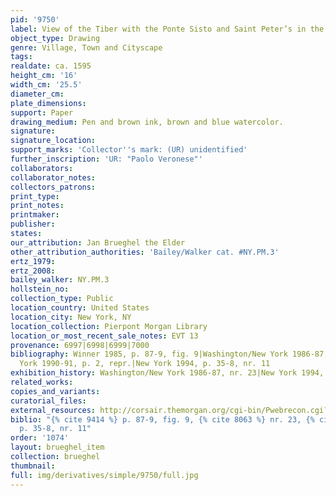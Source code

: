 ```yaml
---
pid: '9750'
label: View of the Tiber with the Ponte Sisto and Saint Peter’s in the Distance
object_type: Drawing
genre: Village, Town and Cityscape
tags: 
realdate: ca. 1595
height_cm: '16'
width_cm: '25.5'
diameter_cm: 
plate_dimensions: 
support: Paper
drawing_medium: Pen and brown ink, brown and blue watercolor.
signature: 
signature_location: 
support_marks: 'Collector''s mark: (UR) unidentified'
further_inscription: 'UR: "Paolo Veronese"'
collaborators: 
collaborator_notes: 
collectors_patrons: 
print_type: 
print_notes: 
printmaker: 
publisher: 
states: 
our_attribution: Jan Brueghel the Elder
other_attribution_authorities: 'Bailey/Walker cat. #NY.PM.3'
ertz_1979: 
ertz_2008: 
bailey_walker: NY.PM.3
hollstein_no: 
collection_type: Public
location_country: United States
location_city: New York, NY
location_collection: Pierpont Morgan Library
location_or_most_recent_sale_notes: EVT 13
provenance: 6997|6998|6999|7000
bibliography: Winner 1985, p. 87-9, fig. 9|Washington/New York 1986-87, nr. 23|New
  York 1990-91, p. 2, repr.|New York 1994, p. 35-8, nr. 11
exhibition_history: Washington/New York 1986-87, nr. 23|New York 1994, nr. 11
related_works: 
copies_and_variants: 
curatorial_files: 
external_resources: http://corsair.themorgan.org/cgi-bin/Pwebrecon.cgi?BBID=247053
biblio: "{% cite 9414 %} p. 87-9, fig. 9, {% cite 8063 %} nr. 23, {% cite 8758 %}
  p. 35-8, nr. 11"
order: '1074'
layout: brueghel_item
collection: brueghel
thumbnail: 
full: img/derivatives/simple/9750/full.jpg
---
```

